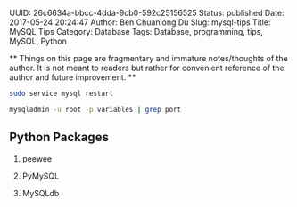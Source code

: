UUID: 26c6634a-bbcc-4dda-9cb0-592c25156525
Status: published
Date: 2017-05-24 20:24:47
Author: Ben Chuanlong Du
Slug: mysql-tips
Title: MySQL Tips
Category: Database
Tags: Database, programming, tips, MySQL, Python

**
Things on this page are
fragmentary and immature notes/thoughts of the author.
It is not meant to readers
but rather for convenient reference of the author and future improvement.
**

```bash
sudo service mysql restart
```


```sh
mysqladmin -u root -p variables | grep port
```

## Python Packages 

1. peewee

2. PyMySQL

3. MySQLdb

